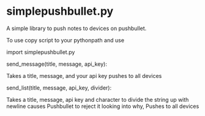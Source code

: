 # simplepushbullet.py
A simple library to push notes to devices on pushbullet.

To use copy script to your pythonpath and use

import simplepushbullet.py

send_message(title, message, api_key):

Takes a title, message, and your api key pushes to all devices

send_list(title, message, api_key, divider):

Takes a title, message, api key and character to divide the string up with newline causes Pushbullet to reject it looking into why, Pushes to all devices
